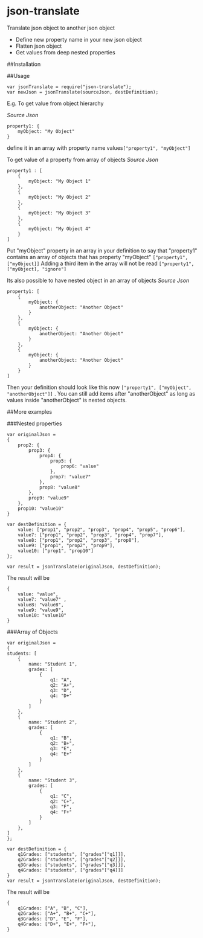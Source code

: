 # json-translate
Translate json object to another json object
 * Define new property name in your new json object
 * Flatten json object
 * Get values from deep nested properties

##Installation

##Usage
```
var jsonTranslate = require("json-translate");
var newJson = jsonTranslate(sourceJson, destDefinition);
```

E.g.
To get value from object hierarchy

*Source Json*
```
property1: {
    myObject: "My Object"
}
```
define it in an array with property name values`["property1", "myObject"]`

To get value of a property from array of objects
*Source Json*
```
property1 : [
	{
		myObject: "My Object 1"
	},
	{
		myObject: "My Object 2"
	},
	{
		myObject: "My Object 3"
	},
	{
		myObject: "My Object 4"
	}
]
```
Put "myObject" property in an array in your definition to say that "property1" contains an array of objects that has property "myObject" `["property1", ["myObject]]`
Adding a third item in the array will not be read `["property1", ["myObject], "ignore"]`

Its also possible to have nested object in an array of objects
*Source Json*
```
property1: [
	{
		myObject: {
			anotherObject: "Another Object"
		}
	},
	{
		myObject: {
			anotherObject: "Another Object"
		}
	},
	{
		myObject: {
			anotherObject: "Another Object"
		}
	}
]
```
Then your definition should look like this now `["property1", ["myObject", "anotherObject"]]` .
You can still add items after "anotherObject" as long as values inside "anotherObject" is nested objects.

##More examples

###Nested properties

```
var originalJson = 
{
	prop2: {
		prop3: {
			prop4: {
				prop5: {
					prop6: "value"
				},
				prop7: "value7"
			},
			prop8: "value8"
		},
		prop9: "value9"
	},
	prop10: "value10"
}
	
var destDefinition = {
	value: ["prop1", "prop2", "prop3", "prop4", "prop5", "prop6"],
	value7: ["prop1", "prop2", "prop3", "prop4", "prop7"],
	value8: ["prop1", "prop2", "prop3", "prop8"],
	value9: ["prop1", "prop2", "prop9"],
	value10: ["prop1", "prop10"]
};

var result = jsonTranslate(originalJson, destDefinition);
```

The result will be 
```
{ 
	value: "value",
	value7: "value7" ,
	value8: "value8",
	value9: "value9",
	value10: "value10"
}
```

###Array of Objects
```
var originalJson = 
{
students: [
	{
		name: "Student 1",
		grades: [
			{
				q1: "A",
				q2: "A+",
				q3: "D",
				q4: "D+"
			}
		]
	},
	{
		name: "Student 2",
		grades: [
			{
				q1: "B",
				q2: "B+",
				q3: "E",
				q4: "E+"
			}
		]
	},
	{
		name: "Student 3",
		grades: [
			{
				q1: "C",
				q2: "C+",
				q3: "F",
				q4: "F+"
			}
		]
	},
]
};

var destDefinition = {
	q1Grades: ["students", ["grades"["q1]]],
	q2Grades: ["students", ["grades"["q2]]],
	q3Grades: ["students", ["grades"["q3]]],
	q4Grades: ["students", ["grades"["q4]]]
}
var result = jsonTranslate(originalJson, destDefinition);
```

The result will be
```
{
	q1Grades: ["A", "B", "C"],
	q2Grades: ["A+", "B+", "C+"],
	q3Grades: ["D", "E", "F"],
	q4Grades: ["D+", "E+", "F+"],
}
```
